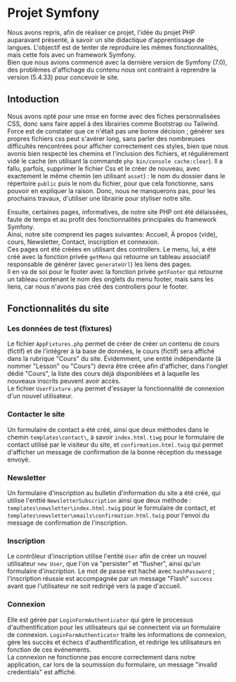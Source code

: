 # Projet Symfony

Nous avons repris, afin de réaliser ce projet, l'idée du projet PHP auparavant présenté, à savoir un site didactique d'apprentissage de langues. L'objectif est de tenter de reproduire les mêmes fonctionnalités, mais cette fois avec un framework Symfony.  
Bien que nous avions commencé avec la dernière version de Symfony (7.0), des problèmes d'affichage du contenu nous ont contraint à reprendre la version (5.4.33) pour concevoir le site.

## Intoduction

Nous avons opté pour une mise en forme avec des fiches personnalisées CSS, donc sans faire appel à des librairies comme Bootstrap ou Tailwind. Force est de constater que ce n'était pas une bonne décision ; générer ses propres fichiers css peut s'avérer long, sans parler des nombreuses difficultés rencontrées pour afficher correctement ces styles, bien que nous avonis bien respecté les chemins et l'inclusion des fichiers, et régulièrement vidé le cache (en utilisant la commande `php bin/console cache:clear`). Il a fallu, parfois, supprimer le fichier Css et le créer de nouveau, avec exactement le même chemin (en utilisant `asset`) : le nom du dossier dans le répertoire `public` puis le nom du fichier, pour que cela fonctionne, sans pouvoir en expliquer la raison. Donc, nous ne manquerons pas, pour les prochains travaux, d'utiliser une librairie pour styliser notre site.

Ensuite, certaines pages, informatives, de notre site PHP ont été délaissées, faute de temps et au profit des fonctionnalités principales du framework Symfony.  
Ainsi, notre site comprend les pages suivantes: Accueil, À propos (vide), cours, Newsletter, Contact, inscription et connexion.  
Ces pages ont été créées en utilisant des controllers. Le menu, lui, a été créé avec la fonction privée `getMenu` qui retourne un tableau associatif responsable de générer (avec `generateUrl`) les liens des pages.  
Il en va de soi pour le footer avec la fonction privée `getFooter` qui retourne un tableau contenant le nom des onglets du menu footer, mais sans les liens, car nous n'avons pas créé des controllers pour le footer.

## Fonctionnalités du site

### Les données de test (fixtures)

Le fichier `AppFixtures.php` permet de créer de créer un contenu de cours (fictif) et de l'intégrer à la base de données, le cours (fictif) sera affiché dans la rubrique "Cours" du site. Évidemment, une entité indépendante (à nommer "Lesson" ou "Cours") devra être créee afin d'afficher, dans l'onglet dédié "Cours", la liste des cours déjà disponiblées et à laquelle les nouveaux inscrits peuvent avoir accès.  
Le fichier `UserFixture.php` permet d'essayer la fonctionnalité de connexion d'un nouvel utilisateur.

### Contacter le site

Un formulaire de contact a été créé, ainsi que deux méthodes dans le chemin `templates\contact\`, à savoir `index.html.tiwg` pour le formulaire de contact utilisé par le visiteur du site, et `confirmation.html.twig` qui permet d'afficher un message de confirmation de la bonne réception du message envoyé.

### Newsletter

Un formulaire d'inscription au bulletin d'information du site a été créé, qui utilise l'enttié `NewsletterSubscription` ainsi que deux méthode : `templates\newsletter\index.html.twig` pour le formulaire de contact, et `templates\newsletter\emails\confirmation.html.twig` pour l'envoi du message de confirmation de l'inscription.

### Inscription

Le contrôleur d'inscription utilise l'entité `User` afin de créer un nouvel utilisateur `new User`, que l'on va "persister" et "flusher", ainsi qu'un formulaire d'inscription. Le mot de passe est haché avec `hashPassword` ; l'inscription réussie est accompagnée par un message "Flash" `success` avant que l'utilisateur ne soit redirigé vers la page d'accueil.

### Connexion

Elle est gérée par `LoginFormAuthenticator` qui gère le processus d'authentification pour les utilisateurs qui se connectent via un formulaire de connexion. `LoginFormAuthenticator` traite les informations de connexion, gère les succès et échecs d'authentification, et redirige les utilisateurs en fonction de ces événements.  
La connexion ne fonctionne pas encore correctement dans notre application, car lors de la soumission du formulaire, un message "invalid credentials" est affiché.